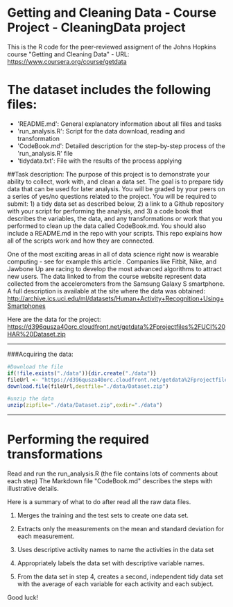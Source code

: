 # **Getting and Cleaning Data - Course Project - CleaningData project**

This is the R code for the peer-reviewed assigment of the Johns Hopkins course
"Getting and Cleaning Data" - URL: https://www.coursera.org/course/getdata

The dataset includes the following files:
=========================================
- 'README.md': General explanatory information about all files and tasks
- 'run_analysis.R': Script for the data download, reading and transformation
- 'CodeBook.md': Detailed description for the step-by-step process of the 'run_analysis.R' file
- 'tidydata.txt': File with the results of the process applying

##Task description:
The purpose of this project is to demonstrate your ability to collect, work with, and clean a data set. The goal is to prepare tidy data that can be used for later analysis. You will be graded by your peers on a series of yes/no questions related to the project. You will be required to submit: 1) a tidy data set as described below, 2) a link to a Github repository with your script for performing the analysis, and 3) a code book that describes the variables, the data, and any transformations or work that you performed to clean up the data called CodeBook.md. You should also include a README.md in the repo with your scripts. This repo explains how all of the scripts work and how they are connected.

One of the most exciting areas in all of data science right now is wearable computing - see for example this article . Companies like Fitbit, Nike, and Jawbone Up are racing to develop the most advanced algorithms to attract new users. The data linked to from the course website represent data collected from the accelerometers from the Samsung Galaxy S smartphone. A full description is available at the site where the data was obtained: 
http://archive.ics.uci.edu/ml/datasets/Human+Activity+Recognition+Using+Smartphones 

Here are the data for the project: 
https://d396qusza40orc.cloudfront.net/getdata%2Fprojectfiles%2FUCI%20HAR%20Dataset.zip 

-----------------------------------------------------------------------------------------

###Acquiring the data:
```r
#Download the file
if(!file.exists("./data")){dir.create("./data")}
fileUrl <- "https://d396qusza40orc.cloudfront.net/getdata%2Fprojectfiles%2FUCI%20HAR%20Dataset.zip"
download.file(fileUrl,destfile="./data/Dataset.zip")

#unzip the data
unzip(zipfile="./data/Dataset.zip",exdir="./data")
```

-----------------------------------------------------------------------------------------

Performing the required transformations
=========================

Read and run the run_analysis.R (the file contains lots of comments about each step)
The Markdown file "CodeBook.md" describes the steps with illustrative details.

Here is a summary of what to do after read all the raw data files.

1) Merges the training and the test sets to create one data set.

2) Extracts only the measurements on the mean and standard deviation for each measurement. 

3) Uses descriptive activity names to name the activities in the data set

4) Appropriately labels the data set with descriptive variable names. 

5) From the data set in step 4, creates a second, independent tidy data set with the average of each variable for each activity and each subject.

Good luck!

